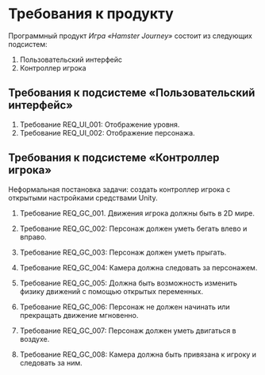 # Требования к продукту

Программный продукт _Игра «Hamster Journey»_ состоит из следующих подсистем:

1. Пользовательский интерфейс
2. Контроллер игрока

## Требования к подсистеме «Пользовательский интерфейс»

1. Требование REQ_UI_001: Отображение уровня.
2. Требование REQ_UI_002: Отображение персонажа.

## Требования к подсистеме «Контроллер игрока»

Неформальная постановка задачи: создать контроллер игрока с открытыми настройками средствами Unity.

1. Требование REQ_GC_001. Движения игрока должны быть в 2D мире.

2. Требование REQ_GC_002: Персонаж должен уметь бегать влево и вправо.

3. Требование REQ_GC_003: Персонаж должен уметь прыгать.

4. Требование REQ_GC_004: Камера должна следовать за персонажем.

5. Требование REQ_GC_005: Должна быть возможность изменить физику движений с помощью открытых переменных.

6. Требование REQ_GC_006: Персонаж не должен начинать или прекращать движение мгновенно.

7. Требование REQ_GC_007: Персонаж должен уметь двигаться в воздухе.

8. Требование REQ_GC_008: Камера должна быть привязана к игроку и следовать за ним.
